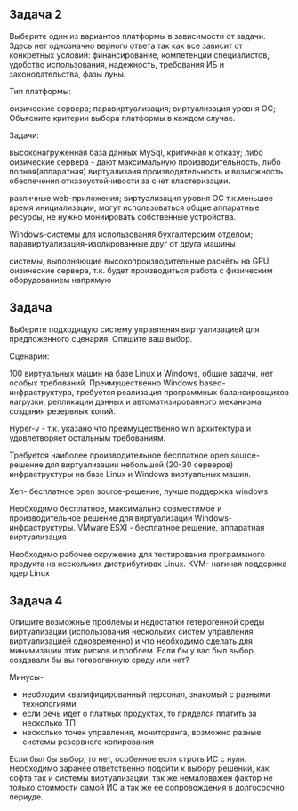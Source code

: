 ## Задача 2
Выберите один из вариантов платформы в зависимости от задачи. Здесь нет однозначно верного ответа так как все зависит от конкретных условий: финансирование, компетенции специалистов, удобство использования, надежность, требования ИБ и законодательства, фазы луны.

Тип платформы:

физические сервера;
паравиртуализация;
виртуализация уровня ОС;
Объясните критерии выбора платформы в каждом случае.

Задачи:

высоконагруженная база данных MySql, критичная к отказу;
либо физические сервера - дают максимальную производительность, либо полная(аппаратная) виртуализаия производительность и возможность обеспечения отказоустойчивости за счет кластеризации.

различные web-приложения;
виртуализация уровня ОС т.к.меньшее время инициализации, могут использоваться общие аппаратные ресурсы, не нужно мониировать собственные устройства.

Windows-системы для использования бухгалтерским отделом;
паравиртуализация-изолированные друг от друга машины

системы, выполняющие высокопроизводительные расчёты на GPU.
физические сервера, т.к. будет производиться работа с физическим оборудованием напрямую

## Задача 
Выберите подходящую систему управления виртуализацией для предложенного сценария. Опишите ваш выбор.

Сценарии:

100 виртуальных машин на базе Linux и Windows, общие задачи, нет особых требований. Преимущественно Windows based-инфраструктура, требуется реализация программных балансировщиков нагрузки, репликации данных и автоматизированного механизма создания резервных копий.

Hyper-v - т.к. указано что преимущественно win архитектура и удовлетворяет остальным требованиям.


Требуется наиболее производительное бесплатное open source-решение для виртуализации небольшой (20-30 серверов) инфраструктуры на базе Linux и Windows виртуальных машин.

Xen- бесплатное open source-решение, лучше поддержка windows

Необходимо бесплатное, максимально совместимое и производительное решение для виртуализации Windows-инфраструктуры.
VMware ESXI - бесплатное решение, аппаратная виртуализация

Необходимо рабочее окружение для тестирования программного продукта на нескольких дистрибутивах Linux.
KVM- натиная поддержка ядер Linux

## Задача 4

Опишите возможные проблемы и недостатки гетерогенной среды виртуализации (использования нескольких систем управления виртуализацией одновременно) и что необходимо сделать для минимизации этих рисков и проблем. Если бы у вас был выбор, создавали бы вы гетерогенную среду или нет?

Минусы- 
- необходим квалифицированный персонал, знакомый с разными технологиями
- если речь идет о платных продуктах, то приделся платить за несколько ТП 
- несколько точек управления, мониторинга, возможно разные системы резервного копирования


Если был бы выбор, то нет, особенное если строть ИС с нуля. Необходимо заранее ответственно подойти к выбору решений, как софта так и системы виртуализации, так же немаловажен фактор не только стоимости самой ИС а так же ее сопровождения в долгосрочно периуде.


